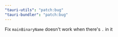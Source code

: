 ```yaml
---
"tauri-utils": "patch:bug"
"tauri-bundler": "patch:bug"
---
```


Fix `mainBinaryName` doesn't work when there's `.` in it
